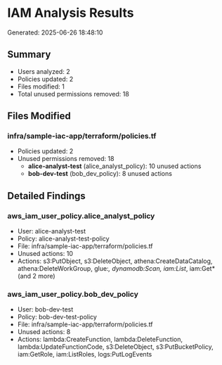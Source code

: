 # IAM Analysis Results

Generated: 2025-06-26 18:48:10

## Summary
- Users analyzed: 2
- Policies updated: 2
- Files modified: 1
- Total unused permissions removed: 18

## Files Modified

### infra/sample-iac-app/terraform/policies.tf
- Policies updated: 2
- Unused permissions removed: 18
  - **alice-analyst-test** (alice_analyst_policy): 10 unused actions
  - **bob-dev-test** (bob_dev_policy): 8 unused actions

## Detailed Findings

### aws_iam_user_policy.alice_analyst_policy
- User: alice-analyst-test
- Policy: alice-analyst-test-policy
- File: infra/sample-iac-app/terraform/policies.tf
- Unused actions: 10
- Actions: s3:PutObject, s3:DeleteObject, athena:CreateDataCatalog, athena:DeleteWorkGroup, glue:*, dynamodb:Scan, iam:List*, iam:Get* (and 2 more)

### aws_iam_user_policy.bob_dev_policy
- User: bob-dev-test
- Policy: bob-dev-test-policy
- File: infra/sample-iac-app/terraform/policies.tf
- Unused actions: 8
- Actions: lambda:CreateFunction, lambda:DeleteFunction, lambda:UpdateFunctionCode, s3:DeleteObject, s3:PutBucketPolicy, iam:GetRole, iam:ListRoles, logs:PutLogEvents
